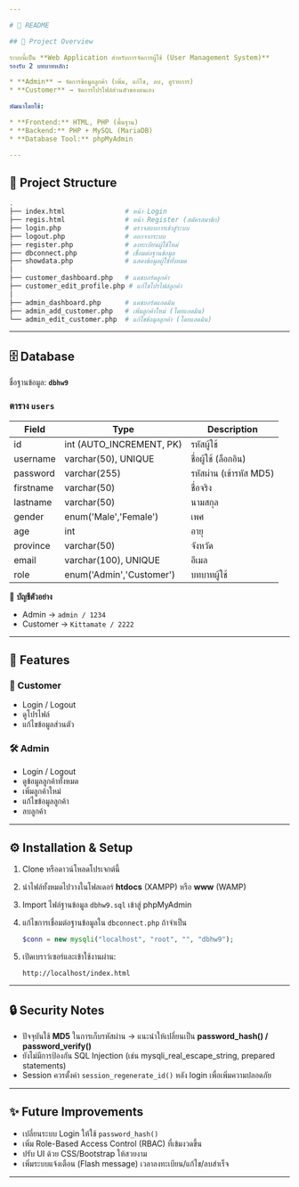 ```yaml
---

# 📝 README

## 📌 Project Overview

ระบบนี้เป็น **Web Application สำหรับการจัดการผู้ใช้ (User Management System)**
รองรับ 2 บทบาทหลัก:

* **Admin** → จัดการข้อมูลลูกค้า (เพิ่ม, แก้ไข, ลบ, ดูรายการ)
* **Customer** → จัดการโปรไฟล์ส่วนตัวของตนเอง

พัฒนาโดยใช้:

* **Frontend:** HTML, PHP (พื้นฐาน)
* **Backend:** PHP + MySQL (MariaDB)
* **Database Tool:** phpMyAdmin

---
```


## 📂 Project Structure

```bash
.
├── index.html               # หน้า Login
├── regis.html               # หน้า Register (สมัครสมาชิก)
├── login.php                # ตรวจสอบการเข้าสู่ระบบ
├── logout.php               # ออกจากระบบ
├── register.php             # ลงทะเบียนผู้ใช้ใหม่
├── dbconnect.php            # เชื่อมต่อฐานข้อมูล
├── showdata.php             # แสดงข้อมูลผู้ใช้ทั้งหมด
│
├── customer_dashboard.php   # แดชบอร์ดลูกค้า
├── customer_edit_profile.php # แก้ไขโปรไฟล์ลูกค้า
│
├── admin_dashboard.php      # แดชบอร์ดแอดมิน
├── admin_add_customer.php   # เพิ่มลูกค้าใหม่ (โดยแอดมิน)
└── admin_edit_customer.php  # แก้ไขข้อมูลลูกค้า (โดยแอดมิน)
```

---

## 🗄️ Database

ชื่อฐานข้อมูล: **`dbhw9`**

### ตาราง `users`

| Field     | Type                      | Description             |
| --------- | ------------------------- | ----------------------- |
| id        | int (AUTO\_INCREMENT, PK) | รหัสผู้ใช้              |
| username  | varchar(50), UNIQUE       | ชื่อผู้ใช้ (ล็อกอิน)    |
| password  | varchar(255)              | รหัสผ่าน (เข้ารหัส MD5) |
| firstname | varchar(50)               | ชื่อจริง                |
| lastname  | varchar(50)               | นามสกุล                 |
| gender    | enum('Male','Female')     | เพศ                     |
| age       | int                       | อายุ                    |
| province  | varchar(50)               | จังหวัด                 |
| email     | varchar(100), UNIQUE      | อีเมล                   |
| role      | enum('Admin','Customer')  | บทบาทผู้ใช้             |

🔑 **บัญชีตัวอย่าง**

* Admin → `admin / 1234`
* Customer → `Kittamate / 2222`

---

## 🚀 Features

### 👤 Customer

* Login / Logout
* ดูโปรไฟล์
* แก้ไขข้อมูลส่วนตัว

### 🛠️ Admin

* Login / Logout
* ดูข้อมูลลูกค้าทั้งหมด
* เพิ่มลูกค้าใหม่
* แก้ไขข้อมูลลูกค้า
* ลบลูกค้า

---

## ⚙️ Installation & Setup

1. Clone หรือดาวน์โหลดโปรเจกต์นี้
2. นำไฟล์ทั้งหมดไปวางในโฟลเดอร์ **htdocs** (XAMPP) หรือ **www** (WAMP)
3. Import ไฟล์ฐานข้อมูล `dbhw9.sql` เข้าสู่ phpMyAdmin
4. แก้ไขการเชื่อมต่อฐานข้อมูลใน `dbconnect.php` ถ้าจำเป็น

   ```php
   $conn = new mysqli("localhost", "root", "", "dbhw9");
   ```
5. เปิดเบราว์เซอร์และเข้าใช้งานผ่าน:

   ```
   http://localhost/index.html
   ```

---

## 🔒 Security Notes

* ปัจจุบันใช้ **MD5** ในการเก็บรหัสผ่าน → แนะนำให้เปลี่ยนเป็น **password\_hash() / password\_verify()**
* ยังไม่มีการป้องกัน SQL Injection (เช่น mysqli\_real\_escape\_string, prepared statements)
* Session ควรตั้งค่า `session_regenerate_id()` หลัง login เพื่อเพิ่มความปลอดภัย

---

## ✨ Future Improvements

* เปลี่ยนระบบ Login ให้ใช้ `password_hash()`
* เพิ่ม Role-Based Access Control (RBAC) ที่เข้มงวดขึ้น
* ปรับ UI ด้วย CSS/Bootstrap ให้สวยงาม
* เพิ่มระบบแจ้งเตือน (Flash message) เวลาลงทะเบียน/แก้ไข/ลบสำเร็จ

---
